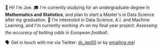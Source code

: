 👋 Hi! I'm Joe. 🎓 I'm currently studying for an undergraduate degree in <b>Mathematics and Statistics</b>, and plan to start a Master's in Data Science after my graduation. 🧠 I'm interested in Data Science, A.I. and Machine Learning, and I'm currently working ✍️ on my final year project: <em>Assessing the accuracy of betting odds in European football</em>.

🗣 Get in touch with me via Twitter: <a href="http://www.twitter.com/_jep00">@_jep00</a> or by <a href='mailto:josephpym@outlook.com'>emailing me</a>!
